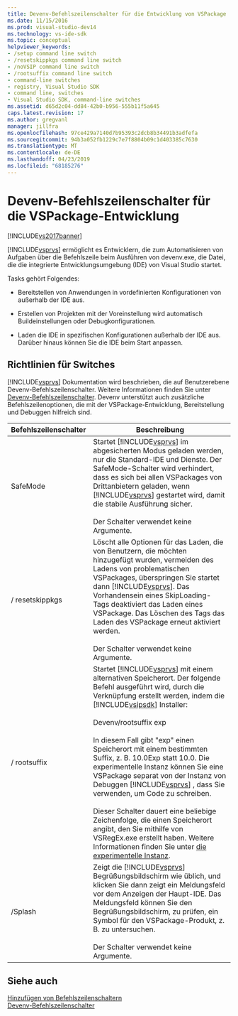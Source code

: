 ```yaml
---
title: Devenv-Befehlszeilenschalter für die Entwicklung von VSPackage | Microsoft-Dokumentation
ms.date: 11/15/2016
ms.prod: visual-studio-dev14
ms.technology: vs-ide-sdk
ms.topic: conceptual
helpviewer_keywords:
- /setup command line switch
- /resetskippkgs command line switch
- /noVSIP command line switch
- /rootsuffix command line switch
- command-line switches
- registry, Visual Studio SDK
- command line, switches
- Visual Studio SDK, command-line switches
ms.assetid: d65d2c04-dd84-42b0-b956-555b11f5a645
caps.latest.revision: 17
ms.author: gregvanl
manager: jillfra
ms.openlocfilehash: 97ce429a7140d7b95393c2dcb8b34491b3adfefa
ms.sourcegitcommit: 94b3a052fb1229c7e7f8804b09c1d403385c7630
ms.translationtype: MT
ms.contentlocale: de-DE
ms.lasthandoff: 04/23/2019
ms.locfileid: "68185276"
---
```

# <a name="devenv-command-line-switches-for-vspackage-development"></a>Devenv-Befehlszeilenschalter für die VSPackage-Entwicklung
[!INCLUDE[vs2017banner](../includes/vs2017banner.md)]

[!INCLUDE[vsprvs](../includes/vsprvs-md.md)] ermöglicht es Entwicklern, die zum Automatisieren von Aufgaben über die Befehlszeile beim Ausführen von devenv.exe, die Datei, die die integrierte Entwicklungsumgebung (IDE) von Visual Studio startet.  
  
 Tasks gehört Folgendes:  
  
- Bereitstellen von Anwendungen in vordefinierten Konfigurationen von außerhalb der IDE aus.  
  
- Erstellen von Projekten mit der Voreinstellung wird automatisch Buildeinstellungen oder Debugkonfigurationen.  
  
- Laden die IDE in spezifischen Konfigurationen außerhalb der IDE aus. Darüber hinaus können Sie die IDE beim Start anpassen.  
  
## <a name="guidelines-for-switches"></a>Richtlinien für Switches  
 [!INCLUDE[vsprvs](../includes/vsprvs-md.md)] Dokumentation wird beschrieben, die auf Benutzerebene Devenv-Befehlszeilenschalter. Weitere Informationen finden Sie unter [Devenv-Befehlszeilenschalter](../ide/reference/devenv-command-line-switches.md). Devenv unterstützt auch zusätzliche Befehlszeilenoptionen, die mit der VSPackage-Entwicklung, Bereitstellung und Debuggen hilfreich sind.  
  
|Befehlszeilenschalter|Beschreibung|  
|--------------------------|-----------------|  
|SafeMode|Startet [!INCLUDE[vsprvs](../includes/vsprvs-md.md)] im abgesicherten Modus geladen werden, nur die Standard-IDE und Dienste. Der SafeMode-Schalter wird verhindert, dass es sich bei allen VSPackages von Drittanbietern geladen, wenn [!INCLUDE[vsprvs](../includes/vsprvs-md.md)] gestartet wird, damit die stabile Ausführung sicher.<br /><br /> Der Schalter verwendet keine Argumente.|  
|/ resetskippkgs|Löscht alle Optionen für das Laden, die von Benutzern, die möchten hinzugefügt wurden, vermeiden des Ladens von problematischen VSPackages, überspringen Sie startet dann [!INCLUDE[vsprvs](../includes/vsprvs-md.md)]. Das Vorhandensein eines SkipLoading-Tags deaktiviert das Laden eines VSPackage. Das Löschen des Tags das Laden des VSPackage erneut aktiviert werden.<br /><br /> Der Schalter verwendet keine Argumente.|  
|/ rootsuffix|Startet [!INCLUDE[vsprvs](../includes/vsprvs-md.md)] mit einem alternativen Speicherort. Der folgende Befehl ausgeführt wird, durch die Verknüpfung erstellt werden, indem die [!INCLUDE[vsipsdk](../includes/vsipsdk-md.md)] Installer:<br /><br /> Devenv/rootsuffix exp<br /><br /> In diesem Fall gibt "exp" einen Speicherort mit einem bestimmten Suffix, z. B. 10.0Exp statt 10.0. Die experimentelle Instanz können Sie eine VSPackage separat von der Instanz von Debuggen [!INCLUDE[vsprvs](../includes/vsprvs-md.md)] , dass Sie verwenden, um Code zu schreiben.<br /><br /> Dieser Schalter dauert eine beliebige Zeichenfolge, die einen Speicherort angibt, den Sie mithilfe von VSRegEx.exe erstellt haben. Weitere Informationen finden Sie unter [die experimentelle Instanz](../extensibility/the-experimental-instance.md).|  
|/Splash|Zeigt die [!INCLUDE[vsprvs](../includes/vsprvs-md.md)] Begrüßungsbildschirm wie üblich, und klicken Sie dann zeigt ein Meldungsfeld vor dem Anzeigen der Haupt-IDE. Das Meldungsfeld können Sie den Begrüßungsbildschirm, zu prüfen, ein Symbol für den VSPackage-Produkt, z. B. zu untersuchen.<br /><br /> Der Schalter verwendet keine Argumente.|  
  
## <a name="see-also"></a>Siehe auch  
 [Hinzufügen von Befehlszeilenschaltern](../extensibility/adding-command-line-switches.md)   
 [Devenv-Befehlszeilenschalter](../ide/reference/devenv-command-line-switches.md)
